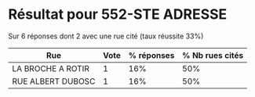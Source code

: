 # Résultat pour 552-STE ADRESSE

Sur 6 réponses dont 2 avec une rue cité (taux réussite 33%)

| Rue | Vote | % réponses | % Nb rues cités|
|-----|------|------------|----------------|
| LA BROCHE A ROTIR | 1 | 16% | 50%|
| RUE ALBERT DUBOSC | 1 | 16% | 50%|
